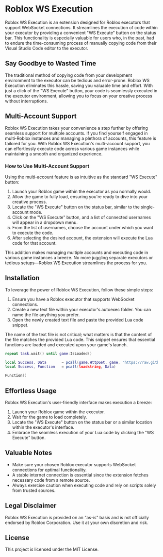 # Roblox WS Execution

Roblox WS Execution is an extension designed for Roblox executors that support WebSocket connections. It streamlines the execution of code within your executor by providing a convenient "WS Execute" button on the status bar. This functionality is especially valuable for users who, in the past, had to endure the time-consuming process of manually copying code from their Visual Studio Code editor to the executor.

## Say Goodbye to Wasted Time

The traditional method of copying code from your development environment to the executor can be tedious and error-prone. Roblox WS Execution eliminates this hassle, saving you valuable time and effort. With just a click of the "WS Execute" button, your code is seamlessly executed in the executor environment, allowing you to focus on your creative process without interruptions.

## Multi-Account Support

Roblox WS Execution takes your convenience a step further by offering seamless support for multiple accounts. If you find yourself engaged in multi-Roblox instances and managing a plethora of accounts, this feature is tailored for you. With Roblox WS Execution's multi-account support, you can effortlessly execute code across various game instances while maintaining a smooth and organized experience.

### How to Use Multi-Account Support

Using the multi-account feature is as intuitive as the standard "WS Execute" button:

1. Launch your Roblox game within the executor as you normally would.
2. Allow the game to fully load, ensuring you're ready to dive into your creative process.
3. Locate the "WS Execute" button on the status bar, similar to the single-account mode.
4. Click on the "WS Execute" button, and a list of connected usernames will appear in a dropdown menu.
5. From the list of usernames, choose the account under which you want to execute the code.
6. After selecting the desired account, the extension will execute the Lua code for that account.

This addition makes managing multiple accounts and executing code in various game instances a breeze. No more juggling separate executors or tedious setups—Roblox WS Execution streamlines the process for you.

## Installation

To leverage the power of Roblox WS Execution, follow these simple steps:

1. Ensure you have a Roblox executor that supports WebSocket connections.
2. Create a new text file within your executor's autoexec folder. You can name the file anything you prefer.
3. Open the newly created text file and paste the provided Lua code snippet.

The name of the text file is not critical; what matters is that the content of the file matches the provided Lua code. This snippet ensures that essential functions are loaded and executed upon your game's launch.

```lua
repeat task.wait() until game:IsLoaded()

local Success, Data       = pcall(game.HttpGet, game, "https://raw.githubusercontent.com/lncoognito/Roblox-WS/main/Client.lua")
local Success, Function   = pcall(loadstring, Data)

Function()
```

## Effortless Usage

Roblox WS Execution's user-friendly interface makes execution a breeze:

1. Launch your Roblox game within the executor.
2. Wait for the game to load completely.
3. Locate the "WS Execute" button on the status bar or a similar location within the executor's interface.
4. Embrace the seamless execution of your Lua code by clicking the "WS Execute" button.

## Valuable Notes

- Make sure your chosen Roblox executor supports WebSocket connections for optimal functionality.
- A stable internet connection is essential since the extension fetches necessary code from a remote source.
- Always exercise caution when executing code and rely on scripts solely from trusted sources.

## Legal Disclaimer

Roblox WS Execution is provided on an "as-is" basis and is not officially endorsed by Roblox Corporation. Use it at your own discretion and risk.

## License

This project is licensed under the MIT License.